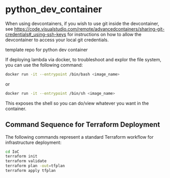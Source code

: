 # python_dev_container

When using devcontainers, if you wish to use git inside the devcontainer, see https://code.visualstudio.com/remote/advancedcontainers/sharing-git-credentials#_using-ssh-keys for instructions on how to allow the devcontainer to access your local git credentials.

template repo for python dev container


If deploying lambda via docker, to troubleshoot and explor the file system, you can use the following command:

```bash
docker run -it --entrypoint /bin/bash <image_name>
```
or

```bash
docker run -it --entrypoint /bin/sh <image_name>
```
This exposes the shell so you can do/view whatever you want in the container.


## Command Sequence for Terraform Deployment

The following commands represent a standard Terraform workflow for infrastructure deployment:

```bash
cd IoC
terraform init
terraform validate
terraform plan -out=tfplan
terraform apply tfplan
```
